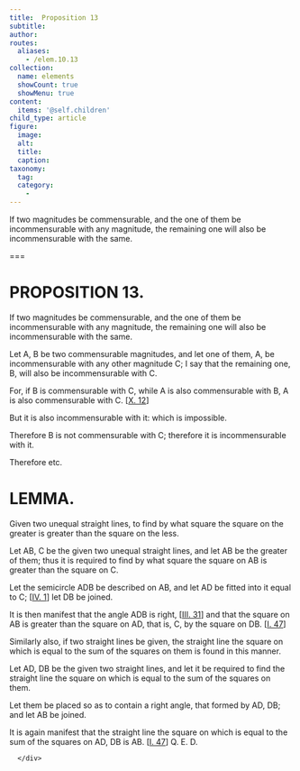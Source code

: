 ```yaml
---
title:  Proposition 13
subtitle: 
author:
routes:
  aliases:
    - /elem.10.13
collection:
  name: elements
  showCount: true
  showMenu: true
content:
  items: '@self.children'
child_type: article
figure:
  image:
  alt:
  title:
  caption:
taxonomy:
  tag:
  category:
    - 
---
```


<p><hi rend="ital">If two magnitudes be commensurable, and the one of them be incommensurable with any magnitude, the remaining one will also be incommensurable with the same</hi>. </p>

===

<h1>PROPOSITION 13.</h1>
<p><span class="ital">If two magnitudes be commensurable, and the one of them be incommensurable with any magnitude, the remaining one will also be incommensurable with the same</span>. </p>

<p>Let <span class="ital">A</span>, <span class="ital">B</span> be two commensurable magnitudes, and let one of them, <span class="ital">A</span>, be incommensurable with any other magnitude <span class="ital">C</span>; I say that the remaining one, <span class="ital">B</span>, will also be incommensurable with <span class="ital">C</span>. 
      </p>

<p>For, if <span class="ital">B</span> is commensurable with <span class="ital">C</span>, while <span class="ital">A</span> is also commensurable with <span class="ital">B</span>, <span class="ital">A</span> is also commensurable with <span class="ital">C</span>. [<a href="/elem.10.12">X. 12</a>] </p>

<p>But it is also incommensurable with it: which is impossible. </p>

<p>Therefore <span class="ital">B</span> is not commensurable with <span class="ital">C</span>; therefore it is incommensurable with it. </p>

<p>Therefore etc.</p>
<div id="elem.10.13.l.1" class="lemma">
       <h1>LEMMA.</h1>
       
<p><span class="ital">Given two unequal straight lines, to find by what square the square on the greater is greater than the square on the less</span>. </p>

       
<p>Let <span class="ital">AB</span>, <span class="ital">C</span> be the given two unequal straight lines, and let <span class="ital">AB</span> be the greater of them; thus it is required to find by what square the square on <span class="ital">AB</span> is greater than the square on <span class="ital">C</span>. 
       </p>

       
<p>Let the semicircle <span class="ital">ADB</span> be described on <span class="ital">AB</span>, and let <span class="ital">AD</span> be fitted into it equal to <span class="ital">C</span>; [<a href="/elem.4.1">IV. 1</a>] let <span class="ital">DB</span> be joined. </p>

       
<p>It is then manifest that the angle <span class="ital">ADB</span> is right, [<a href="/elem.3.31">III. 31</a>] and that the square on <span class="ital">AB</span> is greater than the square on <span class="ital">AD</span>, that is, <span class="ital">C</span>, by the square on <span class="ital">DB</span>. [<a href="/elem.1.47">I. 47</a>] </p>

       
<p>Similarly also, if two straight lines be given, the straight line the square on which is equal to the sum of the squares on them is found in this manner. <pb n="37"/></p>

       
<p>Let <span class="ital">AD</span>, <span class="ital">DB</span> be the given two straight lines, and let it be required to find the straight line the square on which is equal to the sum of the squares on them. </p>

       
<p>Let them be placed so as to contain a right angle, that formed by <span class="ital">AD</span>, <span class="ital">DB</span>; and let <span class="ital">AB</span> be joined. </p>

       
<p>It is again manifest that the straight line the square on which is equal to the sum of the squares on <span class="ital">AD</span>, <span class="ital">DB</span> is <span class="ital">AB</span>. [<a href="/elem.1.47">I. 47</a>] Q. E. D.</p>

      </div>
